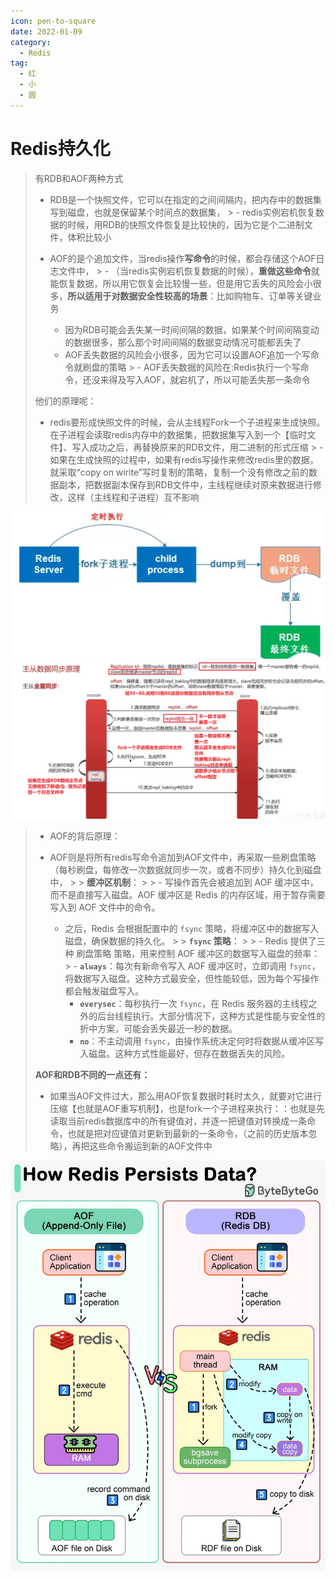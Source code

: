 ```yaml
---
icon: pen-to-square
date: 2022-01-09
category:
  - Redis
tag:
  - 红
  - 小
  - 圆
---
```


# Redis持久化

> 有RDB和AOF两种方式
>
> - RDB是一个快照文件，它可以在指定的之间间隔内，把内存中的数据集写到磁盘，也就是保留某个时间点的数据集，
    >   - redis实例宕机恢复数据的时候，用RDB的快照文件恢复是比较快的，因为它是个二进制文件，体积比较小
>
> - AOF的是个追加文件，当redis操作**写命令**的时候，都会存储这个AOF日志文件中，
    >   - （当redis实例宕机恢复数据的时候），**重做这些命令**就能恢复数据，所以用它恢复会比较慢一些，但是用它丢失的风险会小很多，**所以适用于对数据安全性较高的场景**：比如购物车、订单等关键业务
>   - 因为RDB可能会丢失某一时间间隔的数据，如果某个时间间隔变动的数据很多，那么那个时间间隔的数据变动情况可能都丢失了
>   - AOF丢失数据的风险会小很多，因为它可以设置AOF追加一个写命令就刷盘的策略
      >     - AOF丢失数据的风险在:Redis执行一个写命令，还没来得及写入AOF，就宕机了，所以可能丢失那一条命令
>
>
> 他们的原理呢：
>
> - redis要形成快照文件的时候，会从主线程Fork一个子进程来生成快照。在子进程会读取redis内存中的数据集，把数据集写入到一个【临时文件】、写入成功之后，再替换原来的RDB文件，用二进制的形式压缩
    >   - 如果在生成快照的过程中，如果有redis写操作来修改redis里的数据，就采取“copy on wirite”写时复制的策略，复制一个没有修改之前的数据副本，把数据副本保存到RDB文件中，主线程继续对原来数据进行修改，这样（主线程和子进程）互不影响
>

![img.png](img.png)
![img_2.png](img_2.png)
>
> - AOF的背后原理：
>
> - AOF则是将所有redis写命令追加到AOF文件中，再采取一些刷盘策略（每秒刷盘，每修改一次数据就同步一次，或者不同步）持久化到磁盘中，
    >
    >   **缓冲区机制**：
    >
    >   - 写操作首先会被追加到 AOF 缓冲区中，而不是直接写入磁盘。AOF 缓冲区是 Redis 的内存区域，用于暂存需要写入到 AOF 文件中的命令。
>   - 之后，Redis 会根据配置中的 `fsync` 策略，将缓冲区中的数据写入磁盘，确保数据的持久化。
    >
    >   **`fsync` 策略**：
    >
    >   - Redis 提供了三种 刷盘策略 策略，用来控制 AOF 缓冲区的数据写入磁盘的频率：
          >     - **`always`**：每次有新命令写入 AOF 缓冲区时，立即调用 `fsync`，将数据写入磁盘。这种方式最安全，但性能较低，因为每个写操作都会触发磁盘写入。
>     - **`everysec`**：每秒执行一次 `fsync`，在 Redis 服务器的主线程之外的后台线程执行。大部分情况下，这种方式是性能与安全性的折中方案，可能会丢失最近一秒的数据。
>     - **`no`**：不主动调用 `fsync`，由操作系统决定何时将数据从缓冲区写入磁盘。这种方式性能最好，但存在数据丢失的风险。
>
> **AOF和RDB不同的一点还有：**
>
> - 如果当AOF文件过大，那么用AOF恢复数据时耗时太久，就要对它进行压缩【也就是AOF重写机制】，也是fork一个子进程来执行：：也就是先读取当前redis数据库中的所有键值对，并逐一把键值对转换成一条命令，也就是把对应键值对更新到最新的一条命令，（之前的历史版本忽略），再把这些命令搬运到新的AOF文件中

![img_1.png](img_1.png)